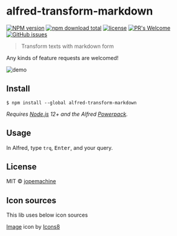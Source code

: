 # alfred-transform-markdown

[![NPM version](https://badge.fury.io/js/alfred-transform-markdown.svg)](http://badge.fury.io/js/alfred-transform-markdown)
[![npm download total](https://img.shields.io/npm/dt/alfred-transform-markdown)](https://www.npmjs.com/package/alfred-transform-markdown)
[![license](https://img.shields.io/github/license/jopemachine/alfred-transform-markdown.svg)](https://github.com/jopemachine/alfred-transform-markdown/blob/master/LICENSE)
[![PR's Welcome](https://img.shields.io/badge/PRs-welcome-brightgreen.svg?style=flat)](http://makeapullrequest.com)
[![GitHub issues](https://img.shields.io/github/issues/jopemachine/alfred-transform-markdown.svg)](https://GitHub.com/jopemachine/alfred-transform-markdown/issues/)

> Transform texts with markdown form

Any kinds of feature requests are welcomed!

![demo](./demo1.gif)

## Install

```
$ npm install --global alfred-transform-markdown
```

*Requires [Node.js](https://nodejs.org) 12+ and the Alfred [Powerpack](https://www.alfredapp.com/powerpack/).*

## Usage

In Alfred, type `trq`, <kbd>Enter</kbd>, and your query.

## License

MIT © [jopemachine](https://github.com/jopemachine/alfred-transform-markdown)

## Icon sources

This lib uses below icon sources

<a target="_blank" href="https://icons8.com">Image</a> icon by <a target="_blank" href="https://icons8.com">Icons8</a>
